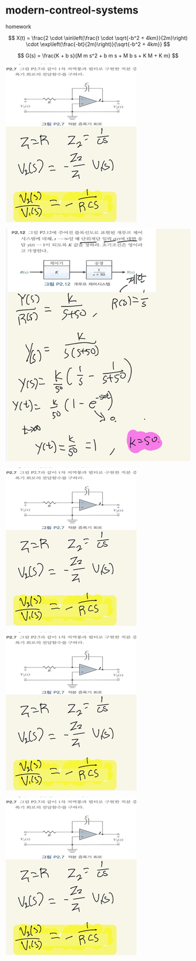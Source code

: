 # modern-contreol-systems
homework

$$
X(t) = \frac{2 \cdot \sin\left(\frac{t \cdot \sqrt{-b^2 + 4km}}{2m}\right) \cdot \exp\left(\frac{-bt}{2m}\right)}{\sqrt{-b^2 + 4km}}
$$

$$
G(s) = \frac{K + b s}{M m s^2 + b m s + M b s + K M + K m}
$$

![이미지 설명](https://github.com/minseong124123123/modern-contreol-systems/blob/4e71741580cd9d20e29b6a3a9d7c81c9160669e8/P2.7.png)

![이미지 설명](https://github.com/minseong124123123/modern-contreol-systems/blob/b576fd5db6ce8bdda62c8a4a8c088977db1e2721/P2.12.png)

![이미지 설명](https://github.com/minseong124123123/modern-contreol-systems/blob/4e71741580cd9d20e29b6a3a9d7c81c9160669e8/P2.7.png)

![이미지 설명](https://github.com/minseong124123123/modern-contreol-systems/blob/4e71741580cd9d20e29b6a3a9d7c81c9160669e8/P2.7.png)

![이미지 설명](https://github.com/minseong124123123/modern-contreol-systems/blob/4e71741580cd9d20e29b6a3a9d7c81c9160669e8/P2.7.png)


